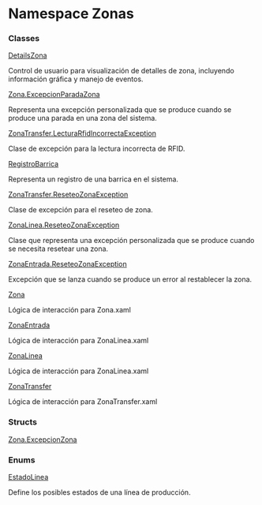 # <a id="Zonas"></a> Namespace Zonas

### Classes

 [DetailsZona](Zonas.DetailsZona.md)

Control de usuario para visualización de detalles de zona, incluyendo información gráfica y manejo de eventos.

 [Zona.ExcepcionParadaZona](Zonas.Zona.ExcepcionParadaZona.md)

Representa una excepción personalizada que se produce cuando se produce una parada en una zona del sistema.

 [ZonaTransfer.LecturaRfidIncorrectaException](Zonas.ZonaTransfer.LecturaRfidIncorrectaException.md)

Clase de excepción para la lectura incorrecta de RFID.

 [RegistroBarrica](Zonas.RegistroBarrica.md)

Representa un registro de una barrica en el sistema.

 [ZonaTransfer.ReseteoZonaException](Zonas.ZonaTransfer.ReseteoZonaException.md)

Clase de excepción para el reseteo de zona.

 [ZonaLinea.ReseteoZonaException](Zonas.ZonaLinea.ReseteoZonaException.md)

Clase que representa una excepción personalizada que se produce cuando se necesita resetear una zona.

 [ZonaEntrada.ReseteoZonaException](Zonas.ZonaEntrada.ReseteoZonaException.md)

Excepción que se lanza cuando se produce un error al restablecer la zona.

 [Zona](Zonas.Zona.md)

Lógica de interacción para Zona.xaml

 [ZonaEntrada](Zonas.ZonaEntrada.md)

Lógica de interacción para ZonaLinea.xaml

 [ZonaLinea](Zonas.ZonaLinea.md)

Lógica de interacción para ZonaLinea.xaml

 [ZonaTransfer](Zonas.ZonaTransfer.md)

Lógica de interacción para ZonaTransfer.xaml

### Structs

 [Zona.ExcepcionZona](Zonas.Zona.ExcepcionZona.md)

### Enums

 [EstadoLinea](Zonas.EstadoLinea.md)

Define los posibles estados de una línea de producción.

